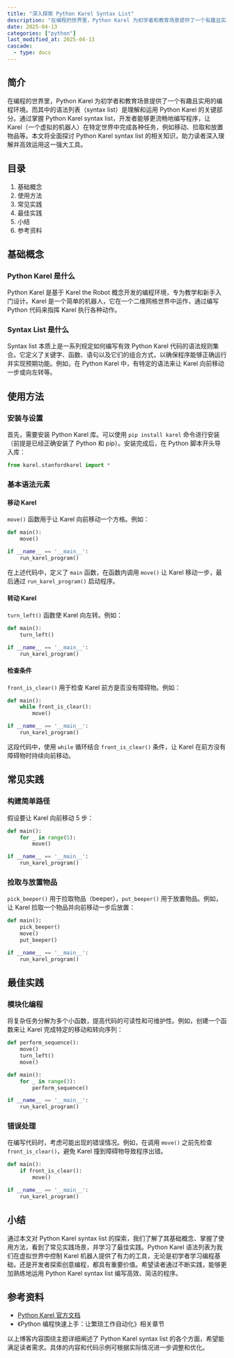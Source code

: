 ```yaml
---
title: "深入探索 Python Karel Syntax List"
description: "在编程的世界里，Python Karel 为初学者和教育场景提供了一个有趣且实用的编程环境。而其中的语法列表（syntax list）是理解和运用 Python Karel 的关键部分。通过掌握 Python Karel syntax list，开发者能够更流畅地编写程序，让 Karel（一个虚拟的机器人）在特定世界中完成各种任务，例如移动、捡取和放置物品等。本文将全面探讨 Python Karel syntax list 的相关知识，助力读者深入理解并高效运用这一强大工具。"
date: 2025-04-13
categories: ["python"]
last_modified_at: 2025-04-13
cascade:
  - type: docs
---
```



## 简介
在编程的世界里，Python Karel 为初学者和教育场景提供了一个有趣且实用的编程环境。而其中的语法列表（syntax list）是理解和运用 Python Karel 的关键部分。通过掌握 Python Karel syntax list，开发者能够更流畅地编写程序，让 Karel（一个虚拟的机器人）在特定世界中完成各种任务，例如移动、捡取和放置物品等。本文将全面探讨 Python Karel syntax list 的相关知识，助力读者深入理解并高效运用这一强大工具。

<!-- more -->
## 目录
1. 基础概念
2. 使用方法
3. 常见实践
4. 最佳实践
5. 小结
6. 参考资料

## 基础概念
### Python Karel 是什么
Python Karel 是基于 Karel the Robot 概念开发的编程环境，专为教学和新手入门设计。Karel 是一个简单的机器人，它在一个二维网格世界中运作，通过编写 Python 代码来指挥 Karel 执行各种动作。

### Syntax List 是什么
Syntax list 本质上是一系列规定如何编写有效 Python Karel 代码的语法规则集合。它定义了关键字、函数、语句以及它们的组合方式，以确保程序能够正确运行并实现预期功能。例如，在 Python Karel 中，有特定的语法来让 Karel 向前移动一步或向左转等。

## 使用方法
### 安装与设置
首先，需要安装 Python Karel 库。可以使用 `pip install karel` 命令进行安装（前提是已经正确安装了 Python 和 pip）。安装完成后，在 Python 脚本开头导入库：
```python
from karel.stanfordkarel import *
```

### 基本语法元素
#### 移动 Karel
`move()` 函数用于让 Karel 向前移动一个方格。例如：
```python
def main():
    move()

if __name__ == '__main__':
    run_karel_program()
```
在上述代码中，定义了 `main` 函数，在函数内调用 `move()` 让 Karel 移动一步，最后通过 `run_karel_program()` 启动程序。

#### 转动 Karel
`turn_left()` 函数使 Karel 向左转。例如：
```python
def main():
    turn_left()

if __name__ == '__main__':
    run_karel_program()
```

#### 检查条件
`front_is_clear()` 用于检查 Karel 前方是否没有障碍物。例如：
```python
def main():
    while front_is_clear():
        move()

if __name__ == '__main__':
    run_karel_program()
```
这段代码中，使用 `while` 循环结合 `front_is_clear()` 条件，让 Karel 在前方没有障碍物时持续向前移动。

## 常见实践
### 构建简单路径
假设要让 Karel 向前移动 5 步：
```python
def main():
    for _ in range(5):
        move()

if __name__ == '__main__':
    run_karel_program()
```

### 捡取与放置物品
`pick_beeper()` 用于捡取物品（beeper），`put_beeper()` 用于放置物品。例如，让 Karel 捡取一个物品并向前移动一步后放置：
```python
def main():
    pick_beeper()
    move()
    put_beeper()

if __name__ == '__main__':
    run_karel_program()
```

## 最佳实践
### 模块化编程
将复杂任务分解为多个小函数，提高代码的可读性和可维护性。例如，创建一个函数来让 Karel 完成特定的移动和转向序列：
```python
def perform_sequence():
    move()
    turn_left()
    move()

def main():
    for _ in range(3):
        perform_sequence()

if __name__ == '__main__':
    run_karel_program()
```

### 错误处理
在编写代码时，考虑可能出现的错误情况。例如，在调用 `move()` 之前先检查 `front_is_clear()`，避免 Karel 撞到障碍物导致程序出错。
```python
def main():
    if front_is_clear():
        move()

if __name__ == '__main__':
    run_karel_program()
```

## 小结
通过本文对 Python Karel syntax list 的探索，我们了解了其基础概念、掌握了使用方法，看到了常见实践场景，并学习了最佳实践。Python Karel 语法列表为我们在虚拟世界中控制 Karel 机器人提供了有力的工具，无论是初学者学习编程基础，还是开发者探索创意编程，都具有重要价值。希望读者通过不断实践，能够更加熟练地运用 Python Karel syntax list 编写高效、简洁的程序。

## 参考资料
- [Python Karel 官方文档](https://karel.readthedocs.io/en/latest/)
- 《Python 编程快速上手：让繁琐工作自动化》相关章节

以上博客内容围绕主题详细阐述了 Python Karel syntax list 的各个方面，希望能满足读者需求。具体的内容和代码示例可根据实际情况进一步调整和优化。  